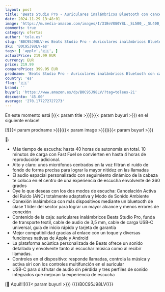 ```yaml
---
layout: post
title: 'Beats Studio Pro - Auriculares inalámbricos Bluetooth con cancelación de Ruido - Audio Espacial Personalizado  Sonido USB-C sin pérdida  compatibilidad con Apple y Android - Negro'
date: 2024-11-29 13:48:01
image: 'https://m.media-amazon.com/images/I/31BeV8G0YBL._SL500_._SL400_.jpg'
comments: true
category: ofertas
author: 'tole.es'
slug: 'B0C95J98LV-es Beats Studio Pro - Auriculares inalámbricos Bluetooth con...'
sku: 'B0C95J98LV-es'
tags: [ 'apple','🇪🇸', ]
actualPrice: 219.99 EUR
currency: EUR
price: 219.99
comparePrice: 399.95 EUR
prodname: 'Beats Studio Pro - Auriculares inalámbricos Bluetooth con cancelación de Ruido - Audio Espacial Personalizado  Sonido USB-C sin pérdida  compatibilidad con Apple y Android - Negro'
country: 'es'
flag: '🇪🇸'
brand: ''
buyurl: 'https://www.amazon.es/dp/B0C95J98LV/?tag=tolees-21'
descuento: '45.00'
average: '270.177272727273'
---
```


En este momento está [{{< param title >}}]({{< param buyurl >}}) en el siguiente enlace!

[![{{< param prodname >}}]({{< param image >}})]({{< param buyurl >}})

🔎:

- Más tiempo de escucha: hasta 40 horas de autonomía en total. 10 minutos de carga con Fast Fuel se convierten en hasta 4 horas de reproducción adicional.
- Alto y claro: unos micrófonos centrados en la voz filtran el ruido de fondo de forma precisa para lograr la mayor nitidez en las llamadas
- El audio espacial personalizado con seguimiento dinámico de la cabeza te coloca en el centro de una experiencia de escucha envolvente de 360 grados
- Oye lo que deseas con los dos modos de escucha: Cancelación Activa del Ruido (ANC) totalmente adaptativa y Modo de Sonido Ambiente
- Conexión inalámbrica con más dispositivos mediante un bluetooth de clase 1 líder del sector para lograr un mayor alcance y menos errores de conexión
- Contenido de la caja: auriculares inalámbricos Beats Studio Pro, funda de transporte textil, cable de audio de 3,5 mm, cable de carga USB-C universal, guía de inicio rápido y tarjeta de garantía
- Mejor compatibilidad gracias al enlace con un toque y diversas funciones nativas de Apple y Android
- La plataforma acústica personalizada de Beats ofrece un sonido detallado y envolvente tanto al escuchar música como al recibir llamadas.
- Controles en el dispositivo: responde llamadas, controla la música y activa siri con los controles multifunción en el auricular
- USB-C para disfrutar de audio sin pérdida y tres perfiles de sonido integrados que mejoran la experiencia de escucha

[🛒 Aquí!!!]({{< param buyurl >}})
{{<world>}}B0C95J98LV{{</world>}}
